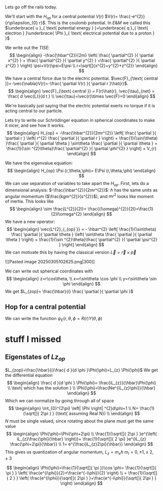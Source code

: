 Lets go off the rails today. 

We'll start with the $H_{op}$ for a central potential $V(r)$
$V(r)= \frac{-e^{2}}{r\pi\epsilon_{0} r}$. This is the coulomb potential. In $E\&M$ we called this $\underbrace{ u }_{ \text{ potential energy } }=\underbrace{ q }_{ \text{ electron } }\underbrace{ \Phi }_{ \text{ electrical potential due to a proton } }$

We write out the $TISE:$ 
$$
\begin{align}
-\frac{\hbar^{2}}{2m} \left( \frac{ \partial^{2} }{ \partial x^{2} } + \frac{ \partial^{2} }{ \partial y^{2} } +\frac{ \partial^{2} }{ \partial z^{2} }  \right) \psi+V(r)\psi=E\psi \\
r=\sqrt[]{x^{2}+y^{2}+z^{2}} 
\end{align}
$$
We have a central force due to the electric potential. $\vec{F}_{\text{ central }}=-\vec{\nabla}V(r)=-\frac{ \partial V(r) }{ \partial r }\hat{r}$.
$$
\begin{align}
\vec{F}_{\text{ central }}  = F(r)\hat{r}, \vec{\tau}_{net} = \frac{ d \vec{L}}{d t }  \\
\vec{\tau}=\vec{r}\times  \vec{F}=0
\end{align}
$$

We're basically just saying that the electric potential exerts no torque if it is acting central to our particle.

Lets try to write our Schrödinger equation in spherical coordinates to make it nicer, and see how it works.
$$
\begin{align}
H_{op} = -\frac{\hbar^{2}}{2mr^{2}} \left[ \frac{ \partial  }{ \partial r } \left( r^{2} \frac{ \partial  }{ \partial r }  \right) + \frac{1}{\sin(\theta) }\frac{ \partial  }{ \partial \theta }  \sin\theta \frac{ \partial  }{ \partial \theta } + \frac{1}{\sin ^{2}\theta}\frac{ \partial^{2} }{ \partial \phi^{2} }  \right] + V_{r}
\end{align}
$$

We have the eigenvalue equation:
$$
\begin{align}
H_{op} \Psi (r,\theta,\phi)= E\Psi (r,\theta,\phi)
\end{align}
$$
We can use separation of variables to take apart the $H_{op}$.
First, lets do a dimensional analysis:
$-\frac{\hbar^{2}}{2mr^{2}}$: $\hbar$ has the same units as angular momentum ($\frac{kgm^{2}}{s^{2}}$), and $mr^{2}$ looks like moment of inertia. 
This looks like
$$
\begin{align}
\sim  \frac{L^{2}}{2I}= \frac{(I\omega)^{2}}{2I}=\frac{1}{2}I\omega^{2}
\end{align}
$$
We have a new operator:
$$
\begin{align}
\vec{L^{2}_{_{op} }} = - \hbar^{2} \left[ \frac{1}{\sin\theta} \frac{ \partial  }{ \partial \theta } \left( \sin\theta \frac{ \partial  }{ \partial \theta }  \right) + \frac{1}{\sin ^{2}\theta}\frac{ \partial^{2} }{ \partial \psi^{2} }  \right] 
\end{align}
$$
We can motivate this by having the classical version $\vec{L}=\vec{r}\times \vec{p}$

![[Pasted image 20250305102625.png|300]]


We can write out spherical coordinates with
$$
\begin{align}
z=r\cos\theta, \\
x=r\sin\theta \cos \phi \\
y=r\sin\theta \sin \phi
\end{align}
$$
We get 
$L_{zop}= \frac{\hbar}{i} \frac{ \partial  }{ \partial \phi }$

## Hop for a central potential
We can write the function $\psi_{E}(r,\theta,\phi=R(r)Y(\theta,\phi)$
# stuff I missed


## Eigenstates of $Lz_{op}$

$L_{zop}=\frac{\hbar}{i}\frac{ d }{d \phi }\Phi(\phi)=L_{z} \Phi(\phi)$
We get the differential equation
$$
\begin{align}
\frac{ d }{d \phi } \Phi(\phi)= \frac{iL_{z}}{\hbar}\Phi(\phi) \\
\text{ which has the solution } \\
\Phi(\phi)=\frac{Ne^{iL_{z}\phi}}{\hbar}  
\end{align}
$$
Which we can normalize by going through all of space
$$
\begin{align}
\int_{0}^{2\pi} \left| \Phi \right| ^{2}d\phi=1 \\
N= \frac{1}{\sqrt[]{ 2\pi } } (\text{ assuming Real N}) \\
\end{align}
$$
$N$ must be single valued, since rotating about the plane must get the same value
$$
\begin{align}
\Phi(\phi)=\Phi(\phi+2\pi) \\
\frac{1}{\sqrt[]{ 2\pi } }e^{\left( iL_{z}\frac{\phi}{\hbar} \right)}+ \frac{1}{\sqrt[]{ 2 \pi} }e^{iL_{z}  \frac{\phi+2\pi}{\hbar}} \\
1= e^{\frac{iL_{z}2\pi}{\hbar}}
\end{align}
$$
This gives us quantization of angular momentum,
$L_{z}=m_{e} \hbar$    $m_{l}=0,\pm 1, \pm ~2, \pm ~3$


$$
\begin{align}
\Phi(\phi)=\frac{1}{\sqrt[]{ \pi }}\cos \phi= \frac{1}{\sqrt[]{ \pi } } \left(  \frac{e^{i\phi}}{2}+\frac{e^{-i\phi}}{2} \right)  \\
= \frac{1}{\sqrt[]{ 2 } } \left( \frac{e^{i\phi}}{\sqrt[]{ 2\pi } }+\frac{e^{-i\phi}}{\sqrt[]{ 2\pi } } \right) 
\end{align}
$$

